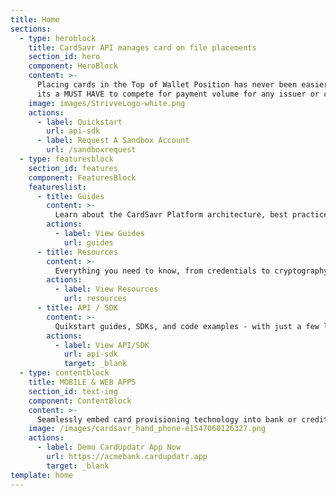 ```yaml
---
title: Home
sections:
  - type: heroblock
    title: CardSavr API manages card on file placements
    section_id: hero
    component: HeroBlock
    content: >-
      Placing cards in the Top of Wallet Position has never been easier. In fact,
      its a MUST HAVE to compete for payment volume for any issuer or co-brand card program.
    image: images/StrivveLogo-white.png
    actions:
      - label: Quickstart
        url: api-sdk
      - label: Request A Sandbox Account
        url: /sandboxrequest
  - type: featuresblock
    section_id: features
    component: FeaturesBlock
    featureslist:
      - title: Guides
        content: >-
          Learn about the CardSavr Platform architecture, best practices, PCI compliance, and operational aspects.
        actions:
          - label: View Guides
            url: guides
      - title: Resources
        content: >-
          Everything you need to know, from credentials to cryptography, from data models to environments, and everything in between.
        actions:
          - label: View Resources
            url: resources
      - title: API / SDK
        content: >-
          Quikstart guides, SDKs, and code examples - with just a few lines of code you can implement card placement services. 
        actions:
          - label: View API/SDK
            url: api-sdk
            target: _blank
  - type: contentblock
    title: MOBILE & WEB APPS
    section_id: text-img
    component: ContentBlock
    content: >-
      Seamlessly embed card provisioning technology into bank or credit union apps to reclaim and increase transaction volume.
    image: /images/cardsavr_hand_phone-e1547060126327.png
    actions:
      - label: Demo CardUpdatr App Now
        url: https://acmebank.cardupdatr.app
        target: _blank
template: home
---
```

